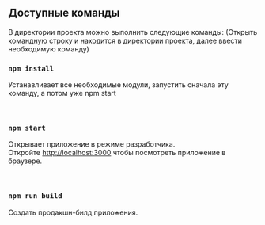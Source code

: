 ## Доступные команды

В директории проекта можно выполнить следующие команды:
(Открыть командную строку и находится в директории проекта, далее ввести необходимую команду)

### `npm install`

Устанавливает все необходимые модули, запустить сначала эту команду, а потом уже npm start

<br />

### `npm start`

Открывает приложение в режиме разработчика.<br />
Откройте [http://localhost:3000](http://localhost:3000) чтобы посмотреть приложение в браузере.

<br />


### `npm run build`

Создать продакшн-билд приложения.<br />